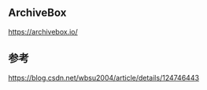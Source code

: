 ## ArchiveBox

https://archivebox.io/

## 参考
https://blog.csdn.net/wbsu2004/article/details/124746443